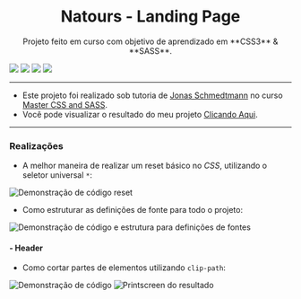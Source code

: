 <h1 align="center">Natours - Landing Page</h1>
<p align="center">Projeto feito em curso com objetivo de aprendizado em **CSS3** & **SASS**.</p>

<img src="https://img.shields.io/static/v1?label=build&message=HTML5&color=E34F26&style=for-the-badge&logo=html5"/>  <img src="https://img.shields.io/static/v1?label=build&message=css3&color=1572B6&style=for-the-badge&logo=css3"/> <img src="https://img.shields.io/static/v1?label=build&message=sass&color=CC6699&style=for-the-badge&logo=sass"/> <img src="https://img.shields.io/static/v1?label=deployed&message=vercel&color=000000&style=for-the-badge&logo=vercel"/>

------------

- Este projeto foi realizado sob tutoria de <a href="https://codingheroes.io/">Jonas Schmedtmann</a> no curso <a href="https://www.udemy.com/course/advanced-css-and-sass/">Master CSS and SASS</a>.
- Você pode visualizar o resultado do meu projeto <a href="https://natours-azure.vercel.app/">Clicando Aqui</a>.

------------
### Realizações

- A melhor maneira de realizar um reset básico no *CSS*, utilizando o seletor universal `*`:
<img alt="Demonstração de código reset" title="Demonstração de código reset" src="https://images4.imagebam.com/cb/ea/f5/ME25J9Q_o.png" />

- Como estruturar as definições de fonte para todo o projeto:
<img alt="Demonstração de código e estrutura para definições de fontes" title="Demonstração de código e estrutura para definições de fontes" src="https://images4.imagebam.com/14/ec/53/ME25JI3_o.png" />

#### - Header
- Como cortar partes de elementos utilizando `clip-path`:
<img alt="Demonstração de código" title="Demonstração de código" src="https://images4.imagebam.com/58/04/6c/ME25JPG_o.png" />
<img alt="Printscreen do resultado" title="Printscreen do resultado" src="https://images4.imagebam.com/42/c1/72/ME25JPI_o.png" />